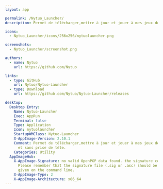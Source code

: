 ```yaml
---
layout: app

permalink: /Nytuo_Launcher/
description: Permet de télécharger,mettre à jour et jouer à mes jeux de manière simple et sans prise de tête.

icons:
  - Nytuo_Launcher/icons/256x256/nytuolauncher.png

screenshots:
  - Nytuo_Launcher/screenshot.png

authors:
  - name: Nytuo
    url: https://github.com/Nytuo

links:
  - type: GitHub
    url: Nytuo/Nytuo-Launcher
  - type: Download
    url: https://github.com/Nytuo/Nytuo-Launcher/releases

desktop:
  Desktop Entry:
    Name: Nytuo-Launcher
    Exec: AppRun
    Terminal: false
    Type: Application
    Icon: nytuolauncher
    StartupWMClass: Nytuo-Launcher
    X-AppImage-Version: 2.10.1
    Comment: Permet de télécharger,mettre à jour et jouer à mes jeux de manière simple
      et sans prise de tête.
    Categories: Utility
  AppImageHub:
    X-AppImage-Signature: no valid OpenPGP data found. the signature could not be verified.
      Please remember that the signature file (.sig or .asc) should be the first file
      given on the command line.
    X-AppImage-Type: 2
    X-AppImage-Architecture: x86_64
---
```

